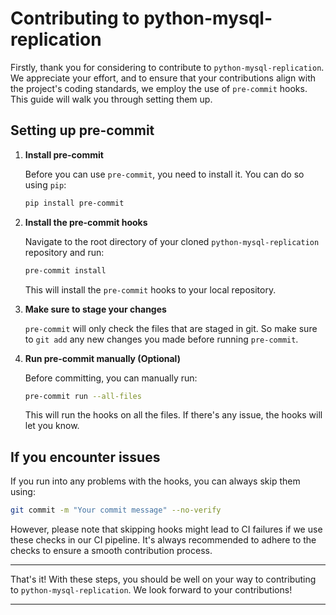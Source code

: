 # Contributing to python-mysql-replication

Firstly, thank you for considering to contribute to `python-mysql-replication`. We appreciate your effort, and to ensure that your contributions align with the project's coding standards, we employ the use of `pre-commit` hooks. This guide will walk you through setting them up.

## Setting up pre-commit

1. **Install pre-commit**

   Before you can use `pre-commit`, you need to install it. You can do so using `pip`:

   ```bash
   pip install pre-commit
   ```

2. **Install the pre-commit hooks**

   Navigate to the root directory of your cloned `python-mysql-replication` repository and run:

   ```bash
   pre-commit install
   ```

   This will install the `pre-commit` hooks to your local repository.

3. **Make sure to stage your changes**

   `pre-commit` will only check the files that are staged in git. So make sure to `git add` any new changes you made before running `pre-commit`.

4. **Run pre-commit manually (Optional)**

   Before committing, you can manually run:

   ```bash
   pre-commit run --all-files
   ```

   This will run the hooks on all the files. If there's any issue, the hooks will let you know.

## If you encounter issues

If you run into any problems with the hooks, you can always skip them using:

```bash
git commit -m "Your commit message" --no-verify
```

However, please note that skipping hooks might lead to CI failures if we use these checks in our CI pipeline. It's always recommended to adhere to the checks to ensure a smooth contribution process.

---

That's it! With these steps, you should be well on your way to contributing to `python-mysql-replication`. We look forward to your contributions! 

---
